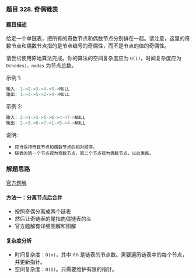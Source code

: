 ### 题目 328. 奇偶链表
#### 题目描述
给定一个单链表，把所有的奇数节点和偶数节点分别排在一起。请注意，这里的奇数节点和偶数节点指的是节点编号的奇偶性，而不是节点的值的奇偶性。

请尝试使用原地算法完成。你的算法的空间复杂度应为 `O(1)`，时间复杂度应为 `O(nodes)，nodes` 为节点总数。

示例 1:

```js
输入: 1->2->3->4->5->NULL
输出: 1->3->5->2->4->NULL
```
示例 2:

```js
输入: 2->1->3->5->6->4->7->NULL 
输出: 2->3->6->7->1->5->4->NULL
```
说明:

- `应当保持奇数节点和偶数节点的相对顺序。`
- `链表的第一个节点视为奇数节点，第二个节点视为偶数节点，以此类推。`

### 解题思路
[官方题解](https://leetcode-cn.com/problems/odd-even-linked-list/solution/qi-ou-lian-biao-by-leetcode-solution/)
#### 方法一：分离节点后合并
- 按照奇偶分离成两个链表
- 然后让奇链表的尾指向偶链表的头
- 官方题解有详细图解和图解

#### 复杂度分析
- 时间复杂度：`O(n)`，其中 nn 是链表的节点数。需要遍历链表中的每个节点，并更新指针。
- 空间复杂度：`O(1)`。只需要维护有限的指针。
